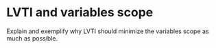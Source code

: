 # LVTI and variables scope
Explain and exemplify why LVTI should minimize the variables scope as much as possible.
